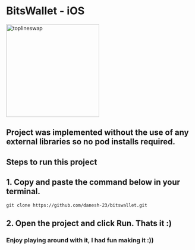 # BitsWallet - iOS 
<img width="250" height="250" alt="toplineswap" src="https://user-images.githubusercontent.com/64529785/120046694-b8dcf500-bfe0-11eb-8301-6163ceaaec57.jpg">

## Project was implemented without the use of any external libraries so no pod installs required.

## Steps to run this project

## 1. Copy and paste the command below in your terminal.
`git clone https://github.com/danesh-23/bitswallet.git`

## 2. Open the project and click Run. Thats it :) 

### Enjoy playing around with it, I had fun making it :))
